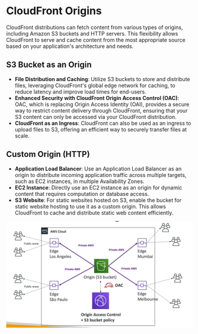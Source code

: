# CloudFront Origins

CloudFront distributions can fetch content from various types of origins, including Amazon S3 buckets and HTTP servers. This flexibility allows CloudFront to serve and cache content from the most appropriate source based on your application's architecture and needs.

## S3 Bucket as an Origin

- **File Distribution and Caching**: Utilize S3 buckets to store and distribute files, leveraging CloudFront's global edge network for caching, to reduce latency and improve load times for end-users.
- **Enhanced Security with CloudFront Origin Access Control (OAC)**: OAC, which is replacing Origin Access Identity (OAI), provides a secure way to restrict content delivery through CloudFront, ensuring that your S3 content can only be accessed via your CloudFront distribution.
- **CloudFront as an Ingress**: CloudFront can also be used as an ingress to upload files to S3, offering an efficient way to securely transfer files at scale.

## Custom Origin (HTTP)

- **Application Load Balancer**: Use an Application Load Balancer as an origin to distribute incoming application traffic across multiple targets, such as EC2 instances, in multiple Availability Zones.
- **EC2 Instance**: Directly use an EC2 instance as an origin for dynamic content that requires computation or database access.
- **S3 Website**: For static websites hosted on S3, enable the bucket for static website hosting to use it as a custom origin. This allows CloudFront to cache and distribute static web content efficiently.

![CloudFront Origins](../resources/images/cloudfront/cloudfront-origins.png)